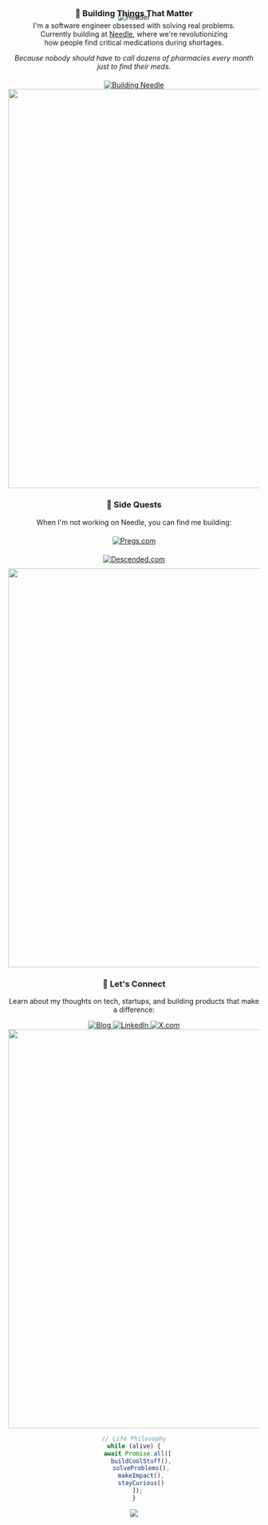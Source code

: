 <div align="center">
  
![Header](https://capsule-render.vercel.app/api?type=waving&color=6366F1&height=200&section=header&text=hello%20world,%20i'm%20dillon%20👾&fontSize=40&fontColor=ffffff&animation=fadeIn)

<h3 style="margin-top: -40px;">🚀 Building Things That Matter</h3>
<div style="max-width: 600px; margin: 0 auto; text-align: center; margin-top: -10px;">
  <p>I'm a software engineer obsessed with solving real problems.<br/>Currently building at <a href="https://findneedle.co">Needle</a>, where we're revolutionizing<br/>how people find critical medications during shortages.</p>
  
  <p><em>Because nobody should have to call dozens of pharmacies every month just to find their meds.</em></p>

  <div style="margin-top: 20px;">
    <a href="https://findneedle.co"><img src="https://img.shields.io/badge/Building-Needle-6366F1?style=for-the-badge&logo=data:image/svg+xml;base64,PHN2ZyB4bWxucz0iaHR0cDovL3d3dy53My5vcmcvMjAwMC9zdmciIHdpZHRoPSIyNCIgaGVpZ2h0PSIyNCIgdmlld0JveD0iMCAwIDI0IDI0IiBmaWxsPSJub25lIiBzdHJva2U9ImN1cnJlbnRDb2xvciIgc3Ryb2tlLXdpZHRoPSIyIiBzdHJva2UtbGluZWNhcD0icm91bmQiIHN0cm9rZS1saW5lam9pbj0icm91bmQiPjxwYXRoIGQ9Ik0yMiAxMkExMCAxMCAwIDEgMSAxMiAyIiBzdHJva2U9IndoaXRlIi8+PC9zdmc+" alt="Building Needle"/></a>
  </div>
</div>

<img width="800px" src="https://capsule-render.vercel.app/api?type=rect&color=6366F1&height=2"/>

<h3>🎯 Side Quests</h3>

<div style="max-width: 800px; margin: 0 auto; text-align: center;">
  <p>When I'm not working on Needle, you can find me building:</p>
  
  <div style="margin: 20px 0">
    <a href="https://pregs.com">
      <img src="https://img.shields.io/badge/🤰%20Pregs.com-Helping%20parents--to--be%20navigate%20their%20pregnancy%20journey-FF69B4?style=for-the-badge" alt="Pregs.com"/>
    </a>
  </div>
  
  <div style="margin: 10px 0">
    <a href="https://descended.com">
      <img src="https://img.shields.io/badge/🌳%20Descended.com-Reimagining%20how%20families%20preserve%20their%20stories-4CAF50?style=for-the-badge" alt="Descended.com"/>
    </a>
  </div>
</div>

<img width="800px" src="https://capsule-render.vercel.app/api?type=rect&color=6366F1&height=2"/>

<h3>🌌 Let's Connect</h3>

<div style="max-width: 800px; margin: 0 auto; text-align: center;">
  <p>Learn about my thoughts on tech, startups, and building products that make a difference:</p>
  
  <a href="https://dillonmatthews.com">
    <img src="https://img.shields.io/badge/Blog-dillonmatthews.com-FF6B6B?style=for-the-badge&logo=hashnode" alt="Blog"/>
  </a>
  <a href="https://www.linkedin.com/in/dillonmatthews/">
    <img src="https://img.shields.io/badge/LinkedIn-Connect-0A66C2?style=for-the-badge&logo=linkedin&logoColor=white" alt="LinkedIn"/>
  </a>
  <a href="https://x.com/dillon_io">
    <img src="https://img.shields.io/badge/Follow-X.com-000000?style=for-the-badge&logo=x" alt="X.com"/>
  </a>
</div>

<img width="800px" src="https://capsule-render.vercel.app/api?type=rect&color=6366F1&height=2"/>

<div style="max-width: 300px; margin: 0 auto;">
  
```typescript
// Life Philosophy
while (alive) {
  await Promise.all([
    buildCoolStuff(),
    solveProblems(),
    makeImpact(),
    stayCurious()
  ]);
}
```

</div>

<img src="https://capsule-render.vercel.app/api?type=waving&color=6366F1&height=150&section=footer" />
</div>
